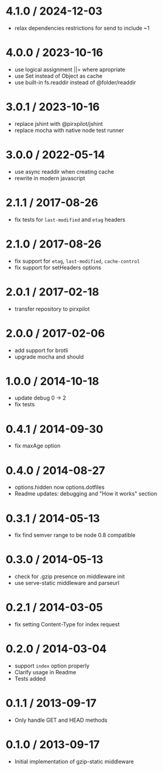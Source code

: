 
4.1.0 / 2024-12-03
==================

 * relax dependencies restrictions for send to include ~1

4.0.0 / 2023-10-16
==================

 * use logical assignment ||= where apropriate
 * use Set instead of Object as cache
 * use built-in fs.readdir instead of @folder/readdir

3.0.1 / 2023-10-16
==================

 * replace jshint with @pirxpilot/jshint
 * replace mocha with native node test runner

3.0.0 / 2022-05-14
==================

 * use async readdir when creating cache
 * rewrite in modern javascript

2.1.1 / 2017-08-26
==================

 * fix tests for `last-modified` and `etag` headers

2.1.0 / 2017-08-26
==================

 * fix support for `etag`, `last-modified`, `cache-control`
 * fix support for setHeaders options

2.0.1 / 2017-02-18
==================

 * transfer repository to pirxpilot

2.0.0 / 2017-02-06
==================

 * add support for brotli
 * upgrade mocha and should

1.0.0 / 2014-10-18
==================

 * update debug 0 -> 2
 * fix tests

0.4.1 / 2014-09-30
==================

 * fix maxAge option

0.4.0 / 2014-08-27
==================

 * options.hidden now options.dotfiles
 * Readme updates: debugging and "How it works" section

0.3.1 / 2014-05-13
==================

 * fix find semver range to be node 0.8 compatible

0.3.0 / 2014-05-13
==================

 * check for .gzip presence on middleware init
 * use serve-static middleware and parseurl

0.2.1 / 2014-03-05
==================

 * fix setting Content-Type for index request

0.2.0 / 2014-03-04
==================

 * support `index` option properly
 * Clarify usage in Readme
 * Tests added

0.1.1 / 2013-09-17 
==================

 * Only handle GET and HEAD methods

0.1.0 / 2013-09-17 
==================

 * Initial implementation of gzip-static middleware
